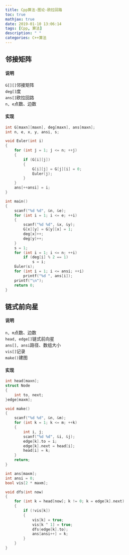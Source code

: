 ```yaml
---
title: Cpp算法-图论-欧拉回路
toc: true
mathjax: true
date: 2019-01-10 13:06:14
tags: [Cpp, 算法]
description: " "
categories: C++算法 
---
```

## 邻接矩阵

#### 说明
`G[][]`邻接矩阵<br/>
`deg[]`度<br/>
`ans[]`欧拉回路<br/>
`n, e`点数、边数

#### 实现
```cpp
int G[maxn][maxn], deg[maxn], ans[maxn];
int n, e, x, y, ansi, s;

void Euler(int i)
{
	for (int j = 1; j <= n; ++j)
	{
		if (G[i][j])
		{
			G[i][j] = G[j][i] = 0;
			Euler(j);
		}
	}
	ans[++ansi] = i;
}

int main()
{
	scanf("%d %d", &n, &e);
	for (int i = 1; i <= e; ++i)
	{
		scanf("%d %d", &x, &y);
		G[x][y] = G[y][x] = 1;
		deg[x]++;
		deg[y]++;
	}
	s = 1;
	for (int i = 1; i <= n; ++i)
		if (deg[i] % 2 == 1)
			s = i;
	Euler(s);
	for (int i = 1; i <= ansi; ++i)
		printf("%d ", ans[i]);
	printf("\n");
	return 0;
}
```

## 链式前向星

#### 说明
`n, m`点数、边数<br/>
`head, edge[]`链式前向星<br/>
`ans[], ansi`路径、数组大小<br/>
`vis[]`记录<br/>
`make()`建图

#### 实现
```cpp
int head[maxn];
struct Node
{
	int to, next;
}edge[maxm];

void make()
{
	scanf("%d %d", &n, &m);
	for (int k = 1; k <= m; ++k)
	{
		int i, j;
		scanf("%d %d", &i, &j);
		edge[k].to = i;
		edge[k].next = head[i];
		head[i] = k;
	}
	return;
}

int ans[maxm];
int ansi = 0;
bool vis[2 * maxm];

void dfs(int now)
{
    for (int k = head[now]; k != 0; k = edge[k].next)
	{
        if (!vis[k])
        {
            vis[k] = true;
            vis[k ^ 1] = true;
            dfs(edge[k].to);
            ans[ansi++] = k;
        }
	}
}
```